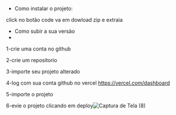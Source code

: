 * Como instalar o projeto:

click no botão code va em dowload zip e extraia

* Como subir a sua versão
* 
1-crie uma conta no github

2-crie um repositorio

3-importe seu projeto alterado

4-log com sua conta github no vercel https://vercel.com/dashboard

5-importe o projeto

6-evie o projeto clicando em deploy![Captura de Tela (8)](https://user-images.githubusercontent.com/116607537/214971041-05c8f633-4e7e-4899-baa9-41530eacc75e.png)
